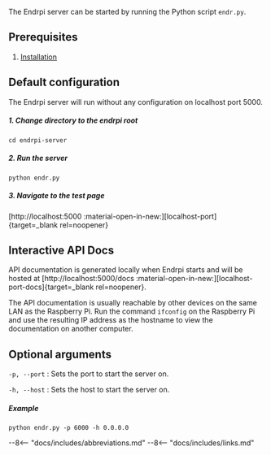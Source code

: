 The Endrpi server can be started by running the Python script `endr.py`.

## Prerequisites

1. [Installation](installation.md)

## Default configuration

The Endrpi server will run without any configuration on localhost port 5000.

##### 1. Change directory to the endrpi root

```
cd endrpi-server
```

##### 2. Run the server

```
python endr.py
```

##### 3. Navigate to the test page

[http://localhost:5000 :material-open-in-new:][localhost-port]{target=_blank rel=noopener}

## Interactive API Docs

API documentation is generated locally when Endrpi starts and will be hosted 
at [http://localhost:5000/docs :material-open-in-new:][localhost-port-docs]{target=_blank rel=noopener}.

The API documentation is usually reachable by other devices on the same LAN as the Raspberry Pi.
Run the command ```ifconfig``` on the Raspberry Pi and use the resulting IP address as the hostname to 
view the documentation on another computer.

## Optional arguments

`-p, --port`
:   Sets the port to start the server on.

`-h, --host`
:   Sets the host to start the server on.

##### Example

```
python endr.py -p 6000 -h 0.0.0.0
```

--8<-- "docs/includes/abbreviations.md"
--8<-- "docs/includes/links.md"
